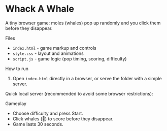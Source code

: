 Whack A Whale
=============

A tiny browser game: moles (whales) pop up randomly and you click them before they disappear.

Files
- `index.html` - game markup and controls
- `style.css` - layout and animations
- `script.js` - game logic (pop timing, scoring, difficulty)

How to run
1. Open `index.html` directly in a browser, or serve the folder with a simple server.

Quick local server (recommended to avoid some browser restrictions):


Gameplay
- Choose difficulty and press Start.
- Click whales (🐳) to score before they disappear.
- Game lasts 30 seconds.



